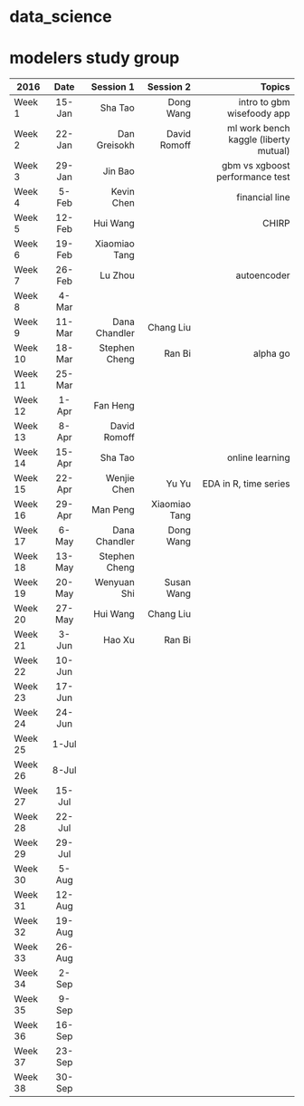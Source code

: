 # data_science
modelers study group
========
|	**2016**	  |	**Date**	|	**Session 1**|	**Session 2**	|	**Topics**		|
| ------------- |:-------------:| -----:| -----:|-----:|
|	Week 1	|	15-Jan	|	Sha Tao	|	Dong Wang	|	intro to gbm	wisefoody app	|
|	Week 2	|	22-Jan	|	Dan Greisokh	|	David Romoff	|	ml work bench	kaggle (liberty mutual)	|
|	Week 3	|	29-Jan	|	Jin Bao	|		|	gbm vs xgboost performance test 		|
|	Week 4	|	5-Feb	|	Kevin Chen	|		|		financial line	|
|	Week 5	|	12-Feb	|	Hui Wang	|		|	CHIRP		|
|	Week 6	|	19-Feb	|	Xiaomiao Tang	|		|			|
|	Week 7	|	26-Feb	|	Lu Zhou	|		|	autoencoder		|
|	Week 8	|	4-Mar	|		|		|			|
|	Week 9	|	11-Mar	|	Dana Chandler	|	Chang Liu	|			|
|	Week 10	|	18-Mar	|	Stephen Cheng	|	Ran Bi	|	alpha go		|
|	Week 11	|	25-Mar	|		|		|			|
|	Week 12	|	1-Apr	|	Fan Heng	|		|			|
|	Week 13	|	8-Apr	|	David Romoff	|		|			|
|	Week 14	|	15-Apr	|	Sha Tao	|		|online learning			|
|	Week 15	|	22-Apr	|	Wenjie Chen	|	Yu Yu	|EDA in R, time series			|
|	Week 16	|	29-Apr	|	Man Peng	|	Xiaomiao Tang	|			|
|	Week 17	|	6-May	|	Dana Chandler	|	Dong Wang	|			|
|	Week 18	|	13-May	|	Stephen Cheng	|		|			|
|	Week 19	|	20-May	|	Wenyuan Shi	|	Susan Wang	|			|
|	Week 20	|	27-May	|	Hui Wang	|Chang Liu		|			|
|	Week 21	|	3-Jun	|	Hao Xu	|Ran Bi		|			|
|	Week 22	|	10-Jun	|		|		|			|
|	Week 23	|	17-Jun	|		|		|			|
|	Week 24	|	24-Jun	|		|		|			|
|	Week 25	|	1-Jul	|		|		|			|
|	Week 26	|	8-Jul	|		|		|			|
|	Week 27	|	15-Jul	|		|		|			|
|	Week 28	|	22-Jul	|		|		|			|
|	Week 29	|	29-Jul	|		|		|			|
|	Week 30	|	5-Aug	|		|		|			|
|	Week 31	|	12-Aug	|		|		|			|
|	Week 32	|	19-Aug	|		|		|			|
|	Week 33	|	26-Aug	|		|		|			|
|	Week 34	|	2-Sep	|		|		|			|
|	Week 35	|	9-Sep	|		|		|			|
|	Week 36	|	16-Sep	|		|		|			|
|	Week 37	|	23-Sep	|		|		|			|
|	Week 38	|	30-Sep	|		|		|			|
